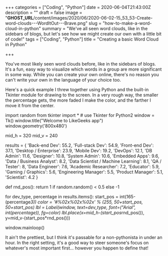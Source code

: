 +++
categories = ["Coding", "Python"]
date = 2020-06-04T21:43:00Z
description = ""
draft = false
image = "__GHOST_URL__/content/images/2020/06/2020-06-02-15_53_53-Create-word-clouds---WordItOut---Brave.png"
slug = "how-to-make-a-word-cloud-in-python"
summary = "We've all seen word clouds, like in the sidebars of blogs, but let's see how we might create our own with a little bit of code!"
tags = ["Coding", "Python"]
title = "Creating a basic Word Cloud in Python"

+++


You've most likely seen word clouds before, like in the sidebars of blogs. It's a fun, easy way to visualize which words in a group are more significant in some way. While you can create your own online, there's no reason you can't write your own in the language of your choice too.

Here's a quick example I threw together using Python and the built-in Tkinter module for drawing to the screen. In a very rough way, the smaller the percentage gets, the more faded I make the color, and the farther I move it from the center.

import random
from tkinter import *     # use Tkinter for Python2
window = Tk()
window.title("Welcome to LikeGeeks app")
window.geometry('800x480')

mid_h = 320
mid_v = 240

results = {
    'Back-end Dev': 55.2,
    'Full-stack Dev': 54.9,
    'Front-end Dev': 37.1,
    'Desktop / Enterprise': 23.9,
    'Mobile Dev': 19.2,
    'DevOps': 12.1,
    'DB Admin': 11.6,
    'Designer': 10.8,
    'System Admin': 10.6,
    'Embedded Apps': 9.6,
    'Data / Business Analyst': 8.2,
    'Data Scientist / Machine Learning': 8.1,
    'QA / Tester': 8,
    'Data Engineer': 7.6,
    'Academic Researcher': 7.2,
    'Educator': 5.9,
    'Gaming / Graphics': 5.6,
    'Engineering Manager': 5.5,
    'Product Manager': 5.1,
    'Scientist': 4.2
}

def rnd_pos():
    return 1 if random.random() < 0.5 else -1

for dev_type, percentage in results.items():
    start_pos = int(165-(percentage*3))
    color = '#%02x%02x%02x' % (255, 50+start_pos, 50+start_pos)
    lbl = Label(window, text=dev_type, font=("Arial", int(percentage)), fg=color)
    lbl.place(x=mid_h-(start_pos*rnd_pos()), y=mid_v-(start_pos*rnd_pos()))

window.mainloop()

It ain't the prettiest, but I think it's passable for a non-pythonista in under an hour. In the right setting, it's a good way to steer someone's focus on whatever's most important first... however you happen to define that!

